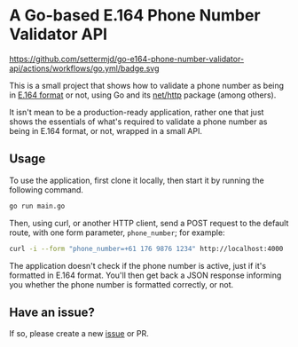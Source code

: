 # A Go-based E.164 Phone Number Validator API

https://github.com/settermjd/go-e164-phone-number-validator-api/actions/workflows/go.yml/badge.svg

This is a small project that shows how to validate a phone number as being in [E.164 format](https://www.twilio.com/docs/glossary/what-e164) or not, using Go and its [net/http](https://pkg.go.dev/net/http) package (among others).

It isn't mean to be a production-ready application, rather one that just shows the essentials of what's required to validate a phone number as being in E.164 format, or not, wrapped in a small API.

## Usage

To use the application, first clone it locally, then start it by running the following command.

```bash
go run main.go
```

Then, using curl, or another HTTP client, send a POST request to the default route, with one form parameter, `phone_number`; for example:

```bash
curl -i --form "phone_number=+61 176 9876 1234" http://localhost:4000
```

The application doesn't check if the phone number is active, just if it's formatted in E.164 format.
You'll then get back a JSON response informing you whether the phone number is formatted correctly, or not.

## Have an issue?

If so, please create a new [issue](https://github.com/settermjd/go-e164-phone-number-validator-api/issues/new/choose) or PR.